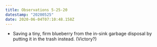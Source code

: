 ```yaml
---
title: Observations 5-25-20
datestamp: "20200525"
date: 2020-06-04T07:10:48.158Z
---
```

- Saving a tiny, firm blueberry from the in-sink garbage disposal by putting it in the trash instead. (Victory?)